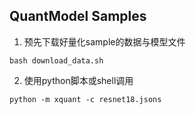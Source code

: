 ## QuantModel Samples
1. 预先下载好量化sample的数据与模型文件
~~~
bash download_data.sh
~~~

2. 使用python脚本或shell调用
~~~
python -m xquant -c resnet18.jsons
~~~
